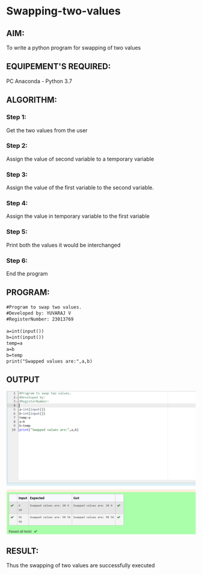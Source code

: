 # Swapping-two-values
## AIM:
To write a python program for swapping of two values
## EQUIPEMENT'S REQUIRED: 
PC
Anaconda - Python 3.7
## ALGORITHM: 
### Step 1:
Get the two values from the user
### Step 2: 
Assign the value of second variable to a temporary variable 
### Step 3: 
Assign the value of the first variable to the second variable.
### Step 4:  
Assign the value in temporary variable to the first variable
### Step 5: 
Print both the values it would be interchanged
### Step 6: 
End the program
## PROGRAM:
```
#Program to swap two values.
#Developed by: YUVARAJ V
#RegisterNumber: 23013769

a=int(input())
b=int(input())
temp=a
a=b
b=temp
print("Swapped values are:",a,b)
```
## OUTPUT
![output](/swapping.png)
## RESULT:
Thus the swapping of two values are successfully executed



